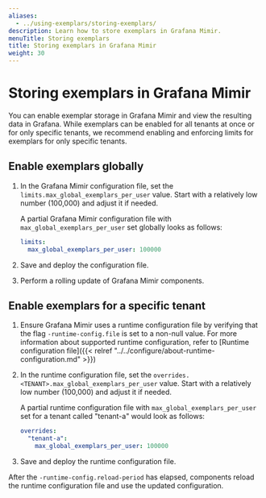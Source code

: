 ```yaml
---
aliases:
  - ../using-exemplars/storing-exemplars/
description: Learn how to store exemplars in Grafana Mimir.
menuTitle: Storing exemplars
title: Storing exemplars in Grafana Mimir
weight: 30
---
```


# Storing exemplars in Grafana Mimir

You can enable exemplar storage in Grafana Mimir and view the resulting data in Grafana.
While exemplars can be enabled for all tenants at once or for only specific tenants, we recommend enabling and enforcing limits for exemplars for only specific tenants.

## Enable exemplars globally

1. In the Grafana Mimir configuration file, set the `limits.max_global_exemplars_per_user` value.
   Start with a relatively low number (100,000) and adjust it if needed.

   A partial Grafana Mimir configuration file with `max_global_exemplars_per_user` set globally looks as follows:

   ```yaml
   limits:
     max_global_exemplars_per_user: 100000
   ```

1. Save and deploy the configuration file.
1. Perform a rolling update of Grafana Mimir components.

## Enable exemplars for a specific tenant

1. Ensure Grafana Mimir uses a runtime configuration file by verifying that the flag `-runtime-config.file` is set to a non-null value.
   For more information about supported runtime configuration, refer to [Runtime configuration file]({{< relref "../../configure/about-runtime-configuration.md" >}})
1. In the runtime configuration file, set the `overrides.<TENANT>.max_global_exemplars_per_user` value.
   Start with a relatively low number (100,000) and adjust it if needed.

   A partial runtime configuration file with `max_global_exemplars_per_user` set for a tenant called "tenant-a" would look as follows:

   ```yaml
   overrides:
     "tenant-a":
       max_global_exemplars_per_user: 100000
   ```

1. Save and deploy the runtime configuration file.

After the `-runtime-config.reload-period` has elapsed, components reload the runtime configuration file and use the updated configuration.
